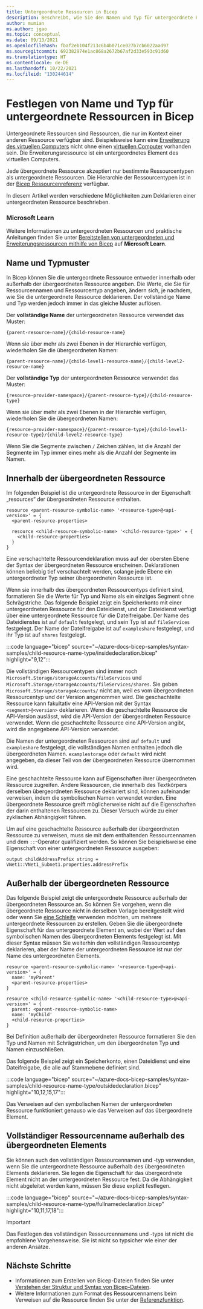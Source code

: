 ```yaml
---
title: Untergeordnete Ressourcen in Bicep
description: Beschreibt, wie Sie den Namen und Typ für untergeordnete Ressourcen in Bicep festlegen.
author: mumian
ms.author: jgao
ms.topic: conceptual
ms.date: 09/13/2021
ms.openlocfilehash: fbaf2eb104f213c6b4b071ce027b7cb6022aad97
ms.sourcegitcommit: 692382974e1ac868a2672b67af2d33e593c91d60
ms.translationtype: HT
ms.contentlocale: de-DE
ms.lasthandoff: 10/22/2021
ms.locfileid: "130244614"
---
```

# <a name="set-name-and-type-for-child-resources-in-bicep"></a>Festlegen von Name und Typ für untergeordnete Ressourcen in Bicep

Untergeordnete Ressourcen sind Ressourcen, die nur im Kontext einer anderen Ressource verfügbar sind. Beispielsweise kann eine [Erweiterung des virtuellen Computers](/azure/templates/microsoft.compute/virtualmachines/extensions) nicht ohne einen [virtuellen Computer](/azure/templates/microsoft.compute/virtualmachines) vorhanden sein. Die Erweiterungsressource ist ein untergeordnetes Element des virtuellen Computers.

Jede übergeordnete Ressource akzeptiert nur bestimmte Ressourcentypen als untergeordnete Ressourcen. Die Hierarchie der Ressourcentypen ist in der [Bicep Ressourcenreferenz](/azure/templates/) verfügbar.

In diesem Artikel werden verschiedene Möglichkeiten zum Deklarieren einer untergeordneten Ressource beschrieben.

### <a name="microsoft-learn"></a>Microsoft Learn

Weitere Informationen zu untergeordneten Ressourcen und praktische Anleitungen finden Sie unter [Bereitstellen von untergeordneten und Erweiterungsressourcen mithilfe von Bicep](/learn/modules/child-extension-bicep-templates) auf **Microsoft Learn**.

## <a name="name-and-type-pattern"></a>Name und Typmuster

In Bicep können Sie die untergeordnete Ressource entweder innerhalb oder außerhalb der übergeordneten Ressource angeben. Die Werte, die Sie für Ressourcennamen und Ressourcentyp angeben, ändern sich, je nachdem, wie Sie die untergeordnete Ressource deklarieren. Der vollständige Name und Typ werden jedoch immer in das gleiche Muster auflösen. 

Der **vollständige Name** der untergeordneten Ressource verwendet das Muster:

```bicep
{parent-resource-name}/{child-resource-name}
```

Wenn sie über mehr als zwei Ebenen in der Hierarchie verfügen, wiederholen Sie die übergeordneten Namen:

```bicep
{parent-resource-name}/{child-level1-resource-name}/{child-level2-resource-name}
```

Der **vollständige Typ** der untergeordneten Ressource verwendet das Muster:

```bicep
{resource-provider-namespace}/{parent-resource-type}/{child-resource-type}
```

Wenn sie über mehr als zwei Ebenen in der Hierarchie verfügen, wiederholen Sie die übergeordneten Namen:

```bicep
{resource-provider-namespace}/{parent-resource-type}/{child-level1-resource-type}/{child-level2-resource-type}
```

Wenn Sie die Segmente zwischen `/` Zeichen zählen, ist die Anzahl der Segmente im Typ immer eines mehr als die Anzahl der Segmente im Namen. 

## <a name="within-parent-resource"></a>Innerhalb der übergeordneten Ressource

Im folgenden Beispiel ist die untergeordnete Ressource in der Eigenschaft „resources“ der übergeordneten Ressource enthalten.

```bicep
resource <parent-resource-symbolic-name> '<resource-type>@<api-version>' = {
  <parent-resource-properties>

  resource <child-resource-symbolic-name> '<child-resource-type>' = {
    <child-resource-properties>
  }
}
```

Eine verschachtelte Ressourcendeklaration muss auf der obersten Ebene der Syntax der übergeordneten Ressource erscheinen. Deklarationen können beliebig tief verschachtelt werden, solange jede Ebene ein untergeordneter Typ seiner übergeordneten Ressource ist.

Wenn sie innerhalb des übergeordneten Ressourcentyps definiert sind, formatieren Sie die Werte für Typ und Name als ein einziges Segment ohne Schrägstriche. Das folgende Beispiel zeigt ein Speicherkonto mit einer untergeordneten Ressource für den Dateidienst, und der Dateidienst verfügt über eine untergeordnete Ressource für die Dateifreigabe. Der Name des Dateidienstes ist auf `default` festgelegt, und sein Typ ist auf `fileServices` festgelegt. Der Name der Dateifreigabe ist auf `exampleshare` festgelegt, und ihr Typ ist auf `shares` festgelegt.

:::code language="bicep" source="~/azure-docs-bicep-samples/syntax-samples/child-resource-name-type/insidedeclaration.bicep" highlight="9,12":::

Die vollständigen Ressourcentypen sind immer noch `Microsoft.Storage/storageAccounts/fileServices` und `Microsoft.Storage/storageAccounts/fileServices/shares`. Sie geben `Microsoft.Storage/storageAccounts/` nicht an, weil es vom übergeordneten Ressourcentyp und der Version angenommen wird. Die geschachtelte Ressource kann fakultativ eine API-Version mit der Syntax `<segment>@<version>` deklarieren. Wenn die geschachtelte Ressource die API-Version auslässt, wird die API-Version der übergeordneten Ressource verwendet. Wenn die geschachtelte Ressource eine API-Version angibt, wird die angegebene API-Version verwendet.

Die Namen der untergeordneten Ressourcen sind auf `default` und `exampleshare` festgelegt, die vollständigen Namen enthalten jedoch die übergeordneten Namen. `examplestorage` oder `default` wird nicht angegeben, da dieser Teil von der übergeordneten Ressource übernommen wird.

Eine geschachtelte Ressource kann auf Eigenschaften ihrer übergeordneten Ressource zugreifen. Andere Ressourcen, die innerhalb des Textkörpers derselben übergeordneten Ressource deklariert sind, können aufeinander verweisen, indem die symbolischen Namen verwendet werden. Eine übergeordnete Ressource greift möglicherweise nicht auf die Eigenschaften der darin enthaltenen Ressourcen zu. Dieser Versuch würde zu einer zyklischen Abhängigkeit führen.

Um auf eine geschachtelte Ressource außerhalb der übergeordneten Ressource zu verweisen, muss sie mit dem enthaltenden Ressourcennamen und dem `::`-Operator qualifiziert werden. So können Sie beispielsweise eine Eigenschaft von einer untergeordneten Ressource ausgeben:

```bicep
output childAddressPrefix string = VNet1::VNet1_Subnet1.properties.addressPrefix
```

## <a name="outside-parent-resource"></a>Außerhalb der übergeordneten Ressource

Das folgende Beispiel zeigt die untergeordnete Ressource außerhalb der übergeordneten Ressource an. So können Sie vorgehen, wenn die übergeordnete Ressource nicht in derselben Vorlage bereitgestellt wird oder wenn Sie [eine Schleife](loops.md) verwenden möchten, um mehrere untergeordnete Ressourcen zu erstellen. Geben Sie die übergeordnete Eigenschaft für das untergeordnete Element an, wobei der Wert auf den symbolischen Namen des übergeordneten Elements festgelegt ist. Mit dieser Syntax müssen Sie weiterhin den vollständigen Ressourcentyp deklarieren, aber der Name der untergeordneten Ressource ist nur der Name des untergeordneten Elements.

```bicep
resource <parent-resource-symbolic-name> '<resource-type>@<api-version>' = {
  name: 'myParent'
  <parent-resource-properties>
}

resource <child-resource-symbolic-name> '<child-resource-type>@<api-version>' = {
  parent: <parent-resource-symbolic-name>
  name: 'myChild'
  <child-resource-properties>
}
```

Bei Definition außerhalb der übergeordneten Ressource formatieren Sie den Typ und Namen mit Schrägstrichen, um den übergeordneten Typ und Namen einzuschließen.

Das folgende Beispiel zeigt ein Speicherkonto, einen Dateidienst und eine Dateifreigabe, die alle auf Stammebene definiert sind.

:::code language="bicep" source="~/azure-docs-bicep-samples/syntax-samples/child-resource-name-type/outsidedeclaration.bicep" highlight="10,12,15,17":::

Das Verweisen auf den symbolischen Namen der untergeordneten Ressource funktioniert genauso wie das Verweisen auf das übergeordnete Element.

## <a name="full-resource-name-outside-parent"></a>Vollständiger Ressourcenname außerhalb des übergeordneten Elements

Sie können auch den vollständigen Ressourcennamen und -typ verwenden, wenn Sie die untergeordnete Ressource außerhalb des übergeordneten Elements deklarieren. Sie legen die Eigenschaft für das übergeordnete Element nicht an der untergeordneten Ressource fest. Da die Abhängigkeit nicht abgeleitet werden kann, müssen Sie diese explizit festlegen.

:::code language="bicep" source="~/azure-docs-bicep-samples/syntax-samples/child-resource-name-type/fullnamedeclaration.bicep" highlight="10,11,17,18":::

> [!IMPORTANT]
> Das Festlegen des vollständigen Ressourcennamens und -typs ist nicht die empfohlene Vorgehensweise. Sie ist nicht so typsicher wie einer der anderen Ansätze.

## <a name="next-steps"></a>Nächste Schritte

* Informationen zum Erstellen von Bicep-Dateien finden Sie unter [Verstehen der Struktur und Syntax von Bicep-Dateien](./file.md).
* Weitere Informationen zum Format des Ressourcennamens beim Verweisen auf die Ressource finden Sie unter der [Referenzfunktion](./bicep-functions-resource.md#reference).
